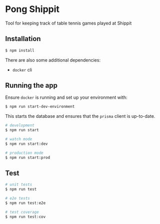 # Pong Shippit

Tool for keeping track of table tennis games played at Shippit

## Installation

```bash
$ npm install
```

There are also some additional dependencies:
 - `docker` cli

## Running the app

Ensure `docker` is running and set up your environment with:

```bash
$ npm run start-dev-environment
```

This starts the database and ensures that the `prisma` client is up-to-date.

```bash
# development
$ npm run start

# watch mode
$ npm run start:dev

# production mode
$ npm run start:prod
```

## Test

```bash
# unit tests
$ npm run test

# e2e tests
$ npm run test:e2e

# test coverage
$ npm run test:cov
```
